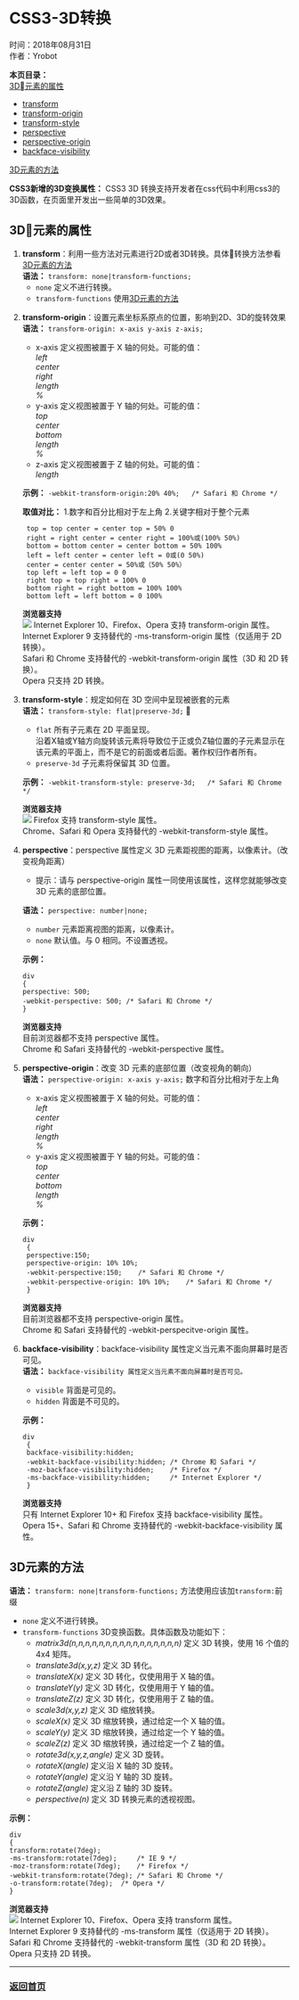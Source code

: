 # CSS3-3D转换  
时间：2018年08月31日  
作者：Yrobot  

__本页目录：__    
[3D元素的属性](#id1)  
- [transform](#id11)
- [transform-origin](#id12)
- [transform-style](#id13)
- [perspective](#id14)
- [perspective-origin](#id15)  
- [backface-visibility](#id16)  

[3D元素的方法](#id2)  

__CSS3新增的3D变换属性：__  CSS3 3D 转换支持开发者在css代码中利用css3的3D函数，在页面里开发出一些简单的3D效果。  

<a href="" id="id1"></a>

## 3D元素的属性
<a href="" id="id11"></a>

1. __transform__：利用一些方法对元素进行2D或者3D转换。具体转换方法参看 [3D元素的方法](#id2)    
   __语法：__ `transform: none|transform-functions;`  
   - `none` 定义不进行转换。  
   - `transform-functions` 使用[3D元素的方法](#id2)  
  
<a href="" id="id12"></a>

2. __transform-origin__：设置元素坐标系原点的位置，影响到2D、3D的旋转效果    
   __语法：__ `transform-origin: x-axis y-axis z-axis;`      
   - x-axis	定义视图被置于 X 轴的何处。可能的值：  
    _left_  
    _center_  
    _right_  
    _length_  
    _%_  
   - y-axis	定义视图被置于 Y 轴的何处。可能的值：  
    _top_  
    _center_  
    _bottom_  
    _length_  
    _%_  
   - z-axis	定义视图被置于 Z 轴的何处。可能的值：  
    _length_

   __示例：__ `-webkit-transform-origin:20% 40%;	/* Safari 和 Chrome */`   

   __取值对比：__  1.数字和百分比相对于左上角 2.关键字相对于整个元素  
   ```
    top = top center = center top = 50% 0  
    right = right center = center right = 100%或(100% 50%)  
    bottom = bottom center = center bottom = 50% 100%  
    left = left center = center left = 0或(0 50%)   
    center = center center = 50%或（50% 50%）  
    top left = left top = 0 0  
    right top = top right = 100% 0  
    bottom right = right bottom = 100% 100%  
    bottom left = left bottom = 0 100%  
   ```
   __浏览器支持__  
  ![](https://ws1.sinaimg.cn/large/006tNbRwgy1fut27g9rczj30v806oabn.jpg)
  Internet Explorer 10、Firefox、Opera 支持 transform-origin 属性。  
  Internet Explorer 9 支持替代的 -ms-transform-origin 属性（仅适用于 2D 转换）。  
  Safari 和 Chrome 支持替代的 -webkit-transform-origin 属性（3D 和 2D 转换）。  
  Opera 只支持 2D 转换。  

<a href="" id="id13"></a>   

3. __transform-style__：规定如何在 3D 空间中呈现被嵌套的元素  
   __语法：__ `transform-style: flat|preserve-3d;`     
   - `flat`	所有子元素在 2D 平面呈现。  
      沿着X轴或Y轴方向旋转该元素将导致位于正或负Z轴位置的子元素显示在该元素的平面上，而不是它的前面或者后面。著作权归作者所有。  
   - `preserve-3d`	子元素将保留其 3D 位置。    
  
   __示例：__ `-webkit-transform-style: preserve-3d;	/* Safari 和 Chrome */`  
  
   __浏览器支持__  
  ![](https://ws1.sinaimg.cn/large/006tNbRwgy1fut2ohsc19j30v006mtae.jpg)
  Firefox 支持 transform-style 属性。  
  Chrome、Safari 和 Opera 支持替代的 -webkit-transform-style 属性。 
   
<a href="" id="id14"></a>

4. __perspective__：perspective 属性定义 3D 元素距视图的距离，以像素计。（改变视角距离）  
   - 提示：请与 perspective-origin 属性一同使用该属性，这样您就能够改变 3D 元素的底部位置。   
   
   __语法：__ `perspective: number|none;`  
   - `number`	元素距离视图的距离，以像素计。  
   - `none`	默认值。与 0 相同。不设置透视。  
      
   __示例：__ 
    ```
    div
    {
    perspective: 500;
    -webkit-perspective: 500; /* Safari 和 Chrome */
    }
    ``` 
    __浏览器支持__  
  目前浏览器都不支持 perspective 属性。  
  Chrome 和 Safari 支持替代的 -webkit-perspective 属性。  
   
<a href="" id="id15"></a>

5. __perspective-origin__：改变 3D 元素的底部位置（改变视角的朝向）  
   __语法：__ `perspective-origin: x-axis y-axis;` 数字和百分比相对于左上角   
   - x-axis	定义视图被置于 X 轴的何处。可能的值：  
    _left_  
    _center_  
    _right_  
    _length_  
    _%_  
   - y-axis	定义视图被置于 Y 轴的何处。可能的值：  
    _top_  
    _center_  
    _bottom_  
    _length_  
    _%_  

   __示例：__ 
   ```
   div
    {
    perspective:150;
    perspective-origin: 10% 10%;
    -webkit-perspective:150;	/* Safari 和 Chrome */
    -webkit-perspective-origin: 10% 10%;	/* Safari 和 Chrome */
    }
   ```
   __浏览器支持__  
  目前浏览器都不支持 perspective-origin 属性。  
  Chrome 和 Safari 支持替代的 -webkit-perspecitve-origin 属性。  

<a href="" id="id16"></a>

6. __backface-visibility__：backface-visibility 属性定义当元素不面向屏幕时是否可见。  
   __语法：__ `backface-visibility 属性定义当元素不面向屏幕时是否可见。`   
   - `visible`	背面是可见的。  
   - `hidden`	背面是不可见的。  

   __示例：__   
   ```
   div
    {
    backface-visibility:hidden;
    -webkit-backface-visibility:hidden;	/* Chrome 和 Safari */
    -moz-backface-visibility:hidden; 	/* Firefox */
    -ms-backface-visibility:hidden; 	/* Internet Explorer */
    }
   ```
   __浏览器支持__   
  只有 Internet Explorer 10+ 和 Firefox 支持 backface-visibility 属性。  
  Opera 15+、Safari 和 Chrome 支持替代的 -webkit-backface-visibility 属性。  
<a id='id2'></a>

## 3D元素的方法  
__语法：__ `transform: none|transform-functions;` 方法使用应该加`transform:`前缀   
   - `none`	定义不进行转换。  
   - `transform-functions`	3D变换函数。具体函数及功能如下：  
      - _matrix3d(n,n,n,n,n,n,n,n,n,n,n,n,n,n,n,n)_	定义 3D 转换，使用 16 个值的 4x4 矩阵。  
      - _translate3d(x,y,z)_	定义 3D 转化。  
      - _translateX(x)_	定义 3D 转化，仅使用用于 X 轴的值。  
      - _translateY(y)_	定义 3D 转化，仅使用用于 Y 轴的值。  
      - _translateZ(z)_	定义 3D 转化，仅使用用于 Z 轴的值。  
      - _scale3d(x,y,z)_	定义 3D 缩放转换。  
      - _scaleX(x)_	定义 3D 缩放转换，通过给定一个 X 轴的值。  
      - _scaleY(y)_	定义 3D 缩放转换，通过给定一个 Y 轴的值。  
      - _scaleZ(z)_	定义 3D 缩放转换，通过给定一个 Z 轴的值。  
      - _rotate3d(x,y,z,angle)_	定义 3D 旋转。  
      - _rotateX(angle)_	定义沿 X 轴的 3D 旋转。  
      - _rotateY(angle)_	定义沿 Y 轴的 3D 旋转。  
      - _rotateZ(angle)_	定义沿 Z 轴的 3D 旋转。  
      - _perspective(n)_	定义 3D 转换元素的透视视图。  
  
__示例：__   
```
div
{
transform:rotate(7deg);
-ms-transform:rotate(7deg); 	/* IE 9 */
-moz-transform:rotate(7deg); 	/* Firefox */
-webkit-transform:rotate(7deg); /* Safari 和 Chrome */
-o-transform:rotate(7deg); 	/* Opera */
}
```

__浏览器支持__   
![](https://ws4.sinaimg.cn/large/006tNbRwgy1fuqf7u1vz0j30u204ot9y.jpg)
Internet Explorer 10、Firefox、Opera 支持 transform 属性。  
Internet Explorer 9 支持替代的 -ms-transform 属性（仅适用于 2D 转换）。  
Safari 和 Chrome 支持替代的 -webkit-transform 属性（3D 和 2D 转换）。  
Opera 只支持 2D 转换。

--- 
### [返回首页](/README.md)
